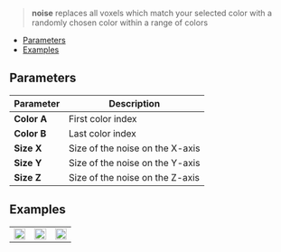 > **noise** replaces all voxels which match your selected color with a randomly chosen color within a range of colors

- [Parameters](#parameters)
- [Examples](#examples)

## Parameters

Parameter | Description
--------- | -----------
**Color A** | First color index
**Color B** | Last color index
**Size X** | Size of the noise on the X-axis
**Size Y** | Size of the noise on the Y-axis
**Size Z** | Size of the noise on the Z-axis

## Examples

<table>
    <tr>
        <td width="33%"><img width="100%" src="https://s3.amazonaws.com/misc.lachlanmcdonald.com/magicavoxel-shaders/caf97416-2a0d-4bde-a839-8f3f2d50e5a5/noise2.png" alt=""></td>
        <td width="33%"><img width="100%" src="https://s3.amazonaws.com/misc.lachlanmcdonald.com/magicavoxel-shaders/caf97416-2a0d-4bde-a839-8f3f2d50e5a5/noise3.png" alt=""></td>
        <td width="33%"><img width="100%" src="https://s3.amazonaws.com/misc.lachlanmcdonald.com/magicavoxel-shaders/caf97416-2a0d-4bde-a839-8f3f2d50e5a5/noise4.png" alt=""></td>
    </tr>
</table>

